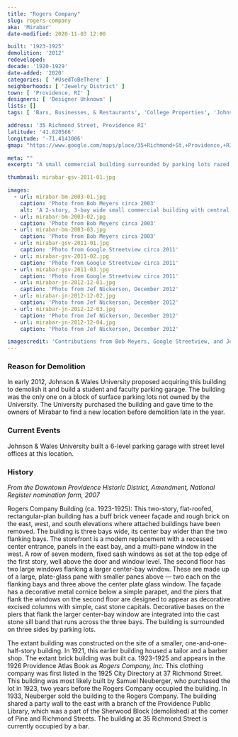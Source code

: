 ```yaml
---
title: "Rogers Company"
slug: rogers-company
aka: 'Mirabar'
date-modified: 2020-11-03 12:00

built: '1923-1925'
demolition: '2012'
redeveloped: 
decade: '1920-1929'
date-added: '2020'
categories: [ '#UsedToBeThere' ]
neighborhoods: [ 'Jewelry District' ]
town: [ 'Providence, RI' ]
designers: [ 'Designer Unknown' ]
lists: []
tags: [ 'Bars, Businesses, & Restaurants', 'College Properties', 'Johnson & Wales University' ]

address: '35 Richmond Street, Providence RI'
latitude: '41.820566'
longitude: '-71.4143006'
gmap: "https://www.google.com/maps/place/35+Richmond+St,+Providence,+RI+02903/@41.820566,-71.4143006,17z/data=!3m1!4b1!4m5!3m4!1s0x89e44514a0a8f359:0xad5e4082c6bc45aa!8m2!3d41.820566!4d-71.4121119"

meta: ""
excerpt: "A small commercial building surrounded by parking lots razed for an 800 car parking garage for Johnson & Wales University"

thumbnail: mirabar-gsv-2011-01.jpg

images:
  - url: mirabar-bm-2003-01.jpg
    caption: 'Photo from Bob Meyers circa 2003'
    alt: 'A 2-story, 3-bay wide small commercial building with central entrance. One while side of the building is brick with no windows, while the opposite side has only three small windows on the top floor.'
  - url: mirabar-bm-2003-02.jpg
    caption: 'Photo from Bob Meyers circa 2003'
  - url: mirabar-bm-2003-03.jpg
    caption: 'Photo from Bob Meyers circa 2003'
  - url: mirabar-gsv-2011-01.jpg
    caption: 'Photo from Google Streetview circa 2011'
  - url: mirabar-gsv-2011-02.jpg
    caption: 'Photo from Google Streetview circa 2011'
  - url: mirabar-gsv-2011-03.jpg
    caption: 'Photo from Google Streetview circa 2011'
  - url: mirabar-jn-2012-12-01.jpg
    caption: 'Photo from Jef Nickerson, December 2012'
  - url: mirabar-jn-2012-12-02.jpg
    caption: 'Photo from Jef Nickerson, December 2012'
  - url: mirabar-jn-2012-12-03.jpg
    caption: 'Photo from Jef Nickerson, December 2012'
  - url: mirabar-jn-2012-12-04.jpg
    caption: 'Photo from Jef Nickerson, December 2012'

imagescredit: 'Contributions from Bob Meyers, Google Streetview, and Jef Nickerson'
---
```


### Reason for Demolition

In early 2012, Johnson & Wales University proposed acquiring this building to demolish it and build a student and faculty parking garage. The building was the only one on a block of surface parking lots not owned by the University. The University purchased the building and gave time to the owners of Mirabar to find a new location before demolition late in the year. 


### Current Events

Johnson & Wales University built a 6-level parking garage with street level offices at this location. 


### History

_From the Downtown Providence Historic District, Amendment, National Register nomination form, 2007_

Rogers Company Building (ca. 1923-1925): This two-story, flat-roofed, rectangular-plan building has a buff brick veneer façade and rough brick on the east, west, and south elevations where attached buildings have been removed. The building is three bays wide, its center bay wider than the two flanking bays. The storefront is a modem replacement with a recessed center entrance, panels in the east bay, and a multi-pane window in the west. A row of seven modern, fixed sash windows as set at the top edge of the first story, well above the door and window level. The second floor has two large windows flanking a larger center-bay window. These are made up of a large, plate-glass pane with smaller panes above — two each on the flanking bays and three above the center plate glass window. The façade has a decorative metal cornice below a simple parapet, and the piers that flank the windows on the second floor are designed to appear as decorative excised columns with simple, cast stone capitals. Decorative bases on the piers that flank the larger center-bay window are integrated into the cast stone sill band that runs across the three bays. The building is surrounded on three sides by parking lots.

The extant building was constructed on the site of a smaller, one-and-one-half-story building. In 1921, this earlier building housed a tailor and a barber shop. The extant brick building was built ca. 1923-1925 and appears in the 1926 Providence Atlas Book as _Rogers Company, Inc._ This clothing company was first listed in the 1925 City Directory at 37 Richmond Street. This building was most likely built by Samuel Neuberger, who purchased the lot in 1923, two years before the Rogers Company occupied the building. In 1933, Neuberger sold the building to the Rogers Company. The building shared a party wall to the east with a branch of the Providence Public Library, which was a part of the Sherwood Block (demolished) at the comer of Pine and Richmond Streets. The building at 35 Richmond Street is currently occupied by a bar.
